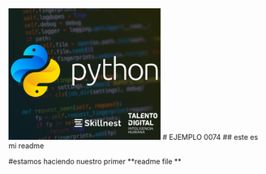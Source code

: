 <img src="https://github.com/cindychateau/BOTIC-SOFOF-24-28-13-0074/raw/master/python.png" alt="imagenn" width="300"/>
# EJEMPLO 0074
## este es mi readme

#estamos haciendo nuestro primer **readme file ** 
